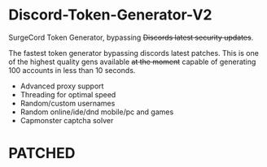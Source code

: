 # Discord-Token-Generator-V2
SurgeCord Token Generator, bypassing ~~Discords latest security updates~~.

The fastest token generator bypassing discords latest patches. This is one of the highest quality gens available ~~at the moment~~ capable of generating 100 accounts in less than 10 seconds.

- Advanced proxy support
- Threading for optimal speed
- Random/custom usernames
- Random online/ide/dnd mobile/pc and games
- Capmonster captcha solver

# PATCHED
